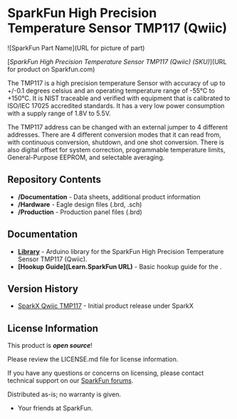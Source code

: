 SparkFun High Precision Temperature Sensor TMP117 (Qwiic)
========================================

![SparkFun Part Name](URL for picture of part)

[*SparkFun High Precision Temperature Sensor TMP117 (Qwiic) (SKU)*](URL for product on Sparkfun.com)

The TMP117 is a high precision temperature Sensor with accuracy of up to +/-0.1 degrees celsius and an operating temperature range of -55°C to +150°C. It is NIST traceable and verified with equipment that is calibrated to ISO/IEC 17025 accredited standards. It has a very low power consumption with a supply range of 1.8V to 5.5V.

The TMP117 address can be changed with an external jumper to 4 different addresses. There are 4 different conversion modes that it can read from, with continuous conversion, shutdown, and one shot conversion. There is also digital offset for system correction, programmable temperature limits, General-Purpose EEPROM, and selectable averaging.

Repository Contents
-------------------

* **/Documentation** - Data sheets, additional product information
* **/Hardware** - Eagle design files (.brd, .sch)
* **/Production** - Production panel files (.brd)

Documentation
--------------
* **[Library](https://github.com/sparkfun/SparkFun_TMP117_Arduino_Library)** - Arduino library for the SparkFun High Precision Temperature Sensor TMP117 (Qwiic).
* **[Hookup Guide](Learn.SparkFun URL)** - Basic hookup guide for the <PRODUCT NAME>.

Version History
---------------
* [SparkX Qwiic TMP117](https://www.sparkfun.com/products/15413) - Initial product release under SparkX 

License Information
-------------------

This product is _**open source**_! 

Please review the LICENSE.md file for license information. 

If you have any questions or concerns on licensing, please contact technical support on our [SparkFun forums](https://forum.sparkfun.com/viewforum.php?f=152).

Distributed as-is; no warranty is given.

- Your friends at SparkFun.
